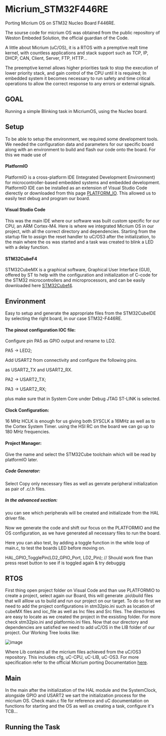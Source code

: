 # Micrium_STM32F446RE
Porting Micrium OS on STM32 Nucleo Board F446RE.

The sourse code for micrium OS was obtained from the public repository
of Weston Embeded Solution, the official guardian of the Code.

A little about Micrium (uC/OS), it is a RTOS with a premptive realt time kernel,
with countless applications and stack support such as TCP, IP, DHCP, CAN, Client,
Server, FTP, HTTP...

The preemptive kernel allows higher priorities task to stop the execution of lower
priority stack, and gain control of the CPU until it is required;
In embedded system it becomes necessary to run safety and time critical operations
to allow the correct response to any errors or external signals.

## GOAL
Running a simple Blinking task in MicriumOS, using the Nucleo board.

## Setup
To be able to setup the environment, we required some development tools.
We needed the configuration data and parameters for our specific board along with an
environment to build and flash our code onto the board. 
For this we made use of
####   PlatformIO
PlatformIO is a cross-platform IDE (Integrated Development Environment)
for microcontroller-based embedded systems and embedded development.
PlatformIO IDE can be installed as an extension of Visual Studio Code 
dierectly or downloaded from this page [PLATFORM_IO](https://platformio.org/).
This allowed us to easily test debug and program our board.

####    Visual Studio Code
This was the main IDE where our software was built custom specific for
our CPU, an ARM Cortex-M4. Here is where we integrated Micrium OS in 
our project, with all the correct directory and dependencies.
Starting from the startup file to assign the reset handler to uC/OS3
after the initialization, to the main where the os was started and
a task was created to blink a LED with a delay function.

####    STM32CubeF4
STM32CubeMX is a graphical software, Graphical User Interface (GUI), 
offered by ST to help with the configuration and initialization of 
C-code for the STM32 microcontrollers and microprocessors, and can 
be easily downloaded here [STM32Cubef4](https://www.st.com/en/embedded-software/stm32cubef4.html).

## Environment
Easy to setup and generate the appropriate files
from the STM32CubeIDE by selecting the right board, in our case 
STM32-F446RE.
#### The pinout configuration IOC file:
  Configure pin PA5 as GPIO output and rename to LD2.
  
  PA5  ->  LED2;
  
  Add USART2 from connectivity and configure the following pins.
  
  as USART2_TX and USART2_RX.
  
  PA2  ->  USART2_TX;
  
  PA3  ->  USART2_RX;
  
  plus make sure that in System Core under Debug JTAG ST-LINK is selected.
#### Clock Configuration:
  16 MHz HCLK is enough for us giving both SYSCLK a 16MHz
  as well as to the Cortex System Timer.
  using the HSI RC on the board we can go up to 180 MHz frequencies.
#### Project Manager:
  Give the name and select the STM32Cube toolchain which will
  be read by platformIO later.
##### Code Generator:
  Select Copy only necessary files as well as genrate peripheral 
  initialization as pair of .c/.h files.
##### In the advanced section:
  you can see which peripherals will be created and
  initializade from the HAL driver file.

Now we generate the code and shift our focus on the PLATFORMIO
and the OS configuration, as we have generated all necessary files to run the board.

Here you can also test, by adding a toggle function in the while loop of main.c, to test the boards
LED before moving on.

HAL_GPIO_TogglePin(LD2_GPIO_Port, LD2_Pin);  // Should work fine than
press reset button to see if is toggled again & try debuggig

## RTOS
First thing open project folder on Visual Code and than use PLATFORMIO
to create a project, select again our Board, this will generate .pio\build files
that will alllow us to build and run our project on our target.
To do so first we need to add the project configurations in stm32pio.ini such as 
location of cubeMX files and ioc_file as well as Inc files and Src files.
The directories are easy to locate as we created the project in the exsisting folder.
For more check stm32pio.ini and platformio.ini files.
Now that our directory and dependencies are satisfied we need to add uC/OS in the LIB folder of our project.
Our Working Tree looks like:

![image](https://github.com/ilyashamza70/Micrium_STM32F446RE/assets/70276386/eb606d82-61c5-4c91-860a-80c6f3142625)

Where Lib contains all the micrium files achieved from the uC/OS3 repository.
This includes cfg, uC-CPU, uC-LIB, uC-OS3.
For more specification refer to the official Micrium porting Documentation [here](https://micrium.atlassian.net/wiki/spaces/osiiidoc/pages/132507/Porting+uC-OS-III).

## Main 

In the main after the initialization of the HAL module and the SystemClock, alongside GPIO
and USART2 we sart the initialization process for the micrium OS.
Check main.c file for reference and uC documentation on functions for starting and the OS
as well as creating a task, configure it's TCB... 


## Running the Task

